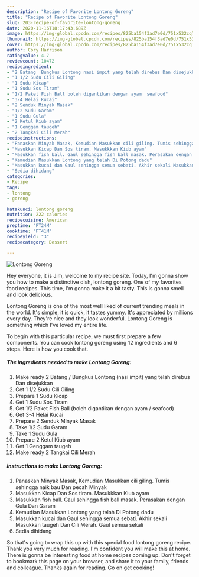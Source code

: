 ```yaml
---
description: "Recipe of Favorite Lontong Goreng"
title: "Recipe of Favorite Lontong Goreng"
slug: 203-recipe-of-favorite-lontong-goreng
date: 2020-11-16T18:17:43.689Z
image: https://img-global.cpcdn.com/recipes/825ba154f3ad7e0d/751x532cq70/lontong-goreng-resipi-foto-utama.jpg
thumbnail: https://img-global.cpcdn.com/recipes/825ba154f3ad7e0d/751x532cq70/lontong-goreng-resipi-foto-utama.jpg
cover: https://img-global.cpcdn.com/recipes/825ba154f3ad7e0d/751x532cq70/lontong-goreng-resipi-foto-utama.jpg
author: Cory Harrison
ratingvalue: 4.7
reviewcount: 10472
recipeingredient:
- "2 Batang  Bungkus Lontong nasi impit yang telah direbus Dan disejukkan"
- "1 1/2 Sudu Cili Giling"
- "1 Sudu Kicap"
- "1 Sudu Sos Tiram"
- "1/2 Paket Fish Ball boleh digantikan dengan ayam  seafood"
- "3-4 Helai Kucai"
- "2 Senduk Minyak Masak"
- "1/2 Sudu Garam"
- "1 Sudu Gula"
- "2 Ketul Kiub ayam"
- "1 Genggam taugeh"
- "2 Tangkai Cili Merah"
recipeinstructions:
- "Panaskan Minyak Masak, Kemudian Masukkan cili giling. Tumis sehingga naik bau Dan pecah Minyak"
- "Masukkan Kicap Dan Sos tiram. Masukkkan Kiub ayam"
- "Masukkan fish ball. Gaul sehingga fish ball masak. Perasakan dengan Gula Dan Garam"
- "Kemudian Masukkan Lontong yang telah Di Potong dadu"
- "Masukkan kucai dan Gaul sehingga semua sebati. Akhir sekali Masukkan taugeh Dan Cili Merah. Gaul semua sekali"
- "Sedia dihidang"
categories:
- Recipe
tags:
- lontong
- goreng

katakunci: lontong goreng 
nutrition: 222 calories
recipecuisine: American
preptime: "PT24M"
cooktime: "PT41M"
recipeyield: "3"
recipecategory: Dessert

---
```



![Lontong Goreng](https://img-global.cpcdn.com/recipes/825ba154f3ad7e0d/751x532cq70/lontong-goreng-resipi-foto-utama.jpg)

Hey everyone, it is Jim, welcome to my recipe site. Today, I'm gonna show you how to make a distinctive dish, lontong goreng. One of my favorites food recipes. This time, I'm gonna make it a bit tasty. This is gonna smell and look delicious.



Lontong Goreng is one of the most well liked of current trending meals in the world. It's simple, it is quick, it tastes yummy. It's appreciated by millions every day. They're nice and they look wonderful. Lontong Goreng is something which I've loved my entire life.


To begin with this particular recipe, we must first prepare a few components. You can cook lontong goreng using 12 ingredients and 6 steps. Here is how you cook that.

<!--inarticleads1-->

##### The ingredients needed to make Lontong Goreng:

1. Make ready 2 Batang / Bungkus Lontong (nasi impit) yang telah direbus Dan disejukkan
1. Get 1 1/2 Sudu Cili Giling
1. Prepare 1 Sudu Kicap
1. Get 1 Sudu Sos Tiram
1. Get 1/2 Paket Fish Ball (boleh digantikan dengan ayam / seafood)
1. Get 3-4 Helai Kucai
1. Prepare 2 Senduk Minyak Masak
1. Take 1/2 Sudu Garam
1. Take 1 Sudu Gula
1. Prepare 2 Ketul Kiub ayam
1. Get 1 Genggam taugeh
1. Make ready 2 Tangkai Cili Merah




<!--inarticleads2-->

##### Instructions to make Lontong Goreng:

1. Panaskan Minyak Masak, Kemudian Masukkan cili giling. Tumis sehingga naik bau Dan pecah Minyak
1. Masukkan Kicap Dan Sos tiram. Masukkkan Kiub ayam
1. Masukkan fish ball. Gaul sehingga fish ball masak. Perasakan dengan Gula Dan Garam
1. Kemudian Masukkan Lontong yang telah Di Potong dadu
1. Masukkan kucai dan Gaul sehingga semua sebati. Akhir sekali Masukkan taugeh Dan Cili Merah. Gaul semua sekali
1. Sedia dihidang




So that's going to wrap this up with this special food lontong goreng recipe. Thank you very much for reading. I'm confident you will make this at home. There is gonna be interesting food at home recipes coming up. Don't forget to bookmark this page on your browser, and share it to your family, friends and colleague. Thanks again for reading. Go on get cooking!
